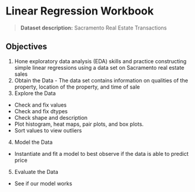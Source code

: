 # Linear Regression Workbook

> **Dataset description:** Sacramento Real Estate Transactions

## Objectives

1. Hone exploratory data analysis (EDA) skills and practice constructing simple linear regressions using a data set on Sacramento real estate sales
2. Obtain the Data - The data set contains information on qualities of the property, location of the property, and time of sale
3. Explore the Data
  - Check and fix values
  - Check and fix dtypes
  - Check shape and description
  - Plot histogram, heat maps, pair plots, and box plots.
  - Sort values to view outliers
4. Model the Data
  - Instantiate and fit a model to best observe if the data is able to predict price
5. Evaluate the Data
  - See if our model works
 
